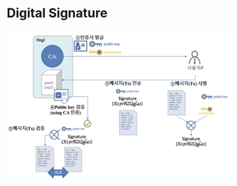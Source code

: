 # Digital Signature
![Image of Digital Signature](https://raw.githubusercontent.com/skblockedu/edu19/master/images/DigitalSignature.png)
